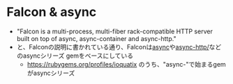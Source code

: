 # Falcon & async

* "Falcon is a multi-process, multi-fiber rack-compatible HTTP server built on top of async, async-container and async-http."
* と、Falconの説明に書かれている通り、Falconは[async](https://github.com/socketry/async)や[async-http/](https://github.com/socketry/async-http/)などのasyncシリーズ gemをベースにしている
  * https://rubygems.org/profiles/ioquatix のうち、"async-"で始まるgemがasyncシリーズ
